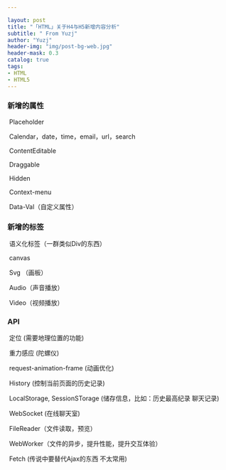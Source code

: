 ```yaml
---

layout: post
title: "「HTML」关于H4与H5新增内容分析"
subtitle: " From Yuzj"
author: "Yuzj"
header-img: "img/post-bg-web.jpg"
header-mask: 0.3
catalog: true
tags:
- HTML
- HTML5
---
```


### 新增的属性

​	Placeholder

​	Calendar，date，time，email，url，search

​	ContentEditable

​	Draggable

​	Hidden

​	Context-menu

​	Data-Val（自定义属性）

### 新增的标签

​	语义化标签（一群类似Div的东西）

​	canvas

​	Svg	（画板）

​	Audio（声音播放）

​	Video（视频播放）

### API

​	定位 	(需要地理位置的功能)

​	重力感应 	(陀螺仪)

​	request-animation-frame	 (动画优化)

​	History 	(控制当前页面的历史记录)

​    LocalStorage, SessionSTorage 	(储存信息，比如：历史最高纪录 聊天记录)

​	WebSocket  (在线聊天室)

​	FileReader（文件读取，预览）

​	WebWorker（文件的异步，提升性能，提升交互体验）

​	Fetch  (传说中要替代Ajax的东西 不太常用)